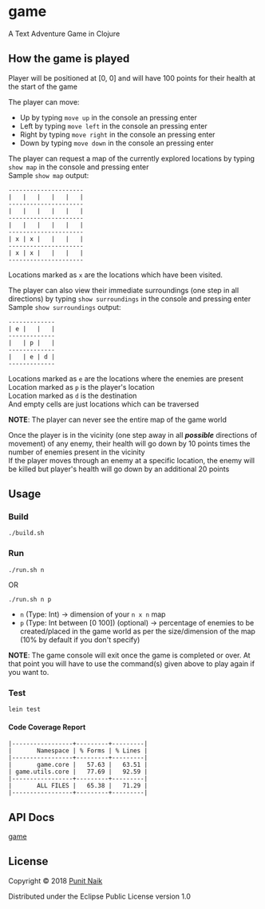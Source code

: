 # game

A Text Adventure Game in Clojure

##  How the game is played

Player will be positioned at [0, 0] and will have 100 points for their health at the start of the game

The player can move:
* Up by typing `move up` in the console an pressing enter
* Left by typing `move left` in the console an pressing enter
* Right by typing `move right` in the console an pressing enter
* Down by typing `move down` in the console an pressing enter

The player can request a map of the currently explored locations by typing `show map` in the console and pressing enter  
Sample `show map` output:
```
---------------------
|   |   |   |   |   |
---------------------
|   |   |   |   |   |
---------------------
|   |   |   |   |   |
---------------------
| x | x |   |   |   |
---------------------
| x | x |   |   |   |
---------------------
```
Locations marked as `x` are the locations which have been visited.

The player can also view their immediate surroundings (one step in all directions) by typing `show surroundings` in the console and pressing enter  
Sample `show surroundings` output:
```
-------------
| e |   |   |
-------------
|   | p |   |
-------------
|   | e | d |
-------------
```
Locations marked as `e` are the locations where the enemies are present  
Location marked as `p` is the player's location  
Location marked as `d` is the destination  
And empty cells are just locations which can be traversed  

**NOTE**: The player can never see the entire map of the game world

Once the player is in the vicinity (one step away in all ***possible*** directions of movement) of any enemy, their health will go down by 10 points times the number of enemies present in the vicinity  
If the player moves through an enemy at a specific location, the enemy will be killed but player's health will go down by an additional 20 points

## Usage

### Build

```
./build.sh
```

### Run

```
./run.sh n
```
OR
```
./run.sh n p
```

* `n` (Type: Int) -> dimension of your `n x n` map
* `p` (Type: Int between [0 100]) (optional) -> percentage of enemies to be created/placed in the game world as per the size/dimension of the map (10% by default if you don't specify)

**NOTE**: The game console will exit once the game is completed or over. At that point you will have to use the command(s) given above to play again if you want to.

### Test

```
lein test
```

#### Code Coverage Report

```
|-----------------+---------+---------|
|       Namespace | % Forms | % Lines |
|-----------------+---------+---------|
|       game.core |   57.63 |   63.51 |
| game.utils.core |   77.69 |   92.59 |
|-----------------+---------+---------|
|       ALL FILES |   65.38 |   71.29 |
|-----------------+---------+---------|
```

## API Docs

[game](https://punit-naik.github.io/game)

## License

Copyright © 2018 [Punit Naik](https://github.com/punit-naik)

Distributed under the Eclipse Public License version 1.0
